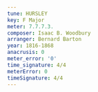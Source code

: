 ```yaml
---
tune: HURSLEY
key: F Major
meter: 7.7.7.3.
composer: Isaac B. Woodbury
arranger: Bernard Barton
year: 1816-1868
anacrusis: 0
meter_error: '0'
time_signature: 4/4
meterError: 0
timeSignature: 4/4
---
```


